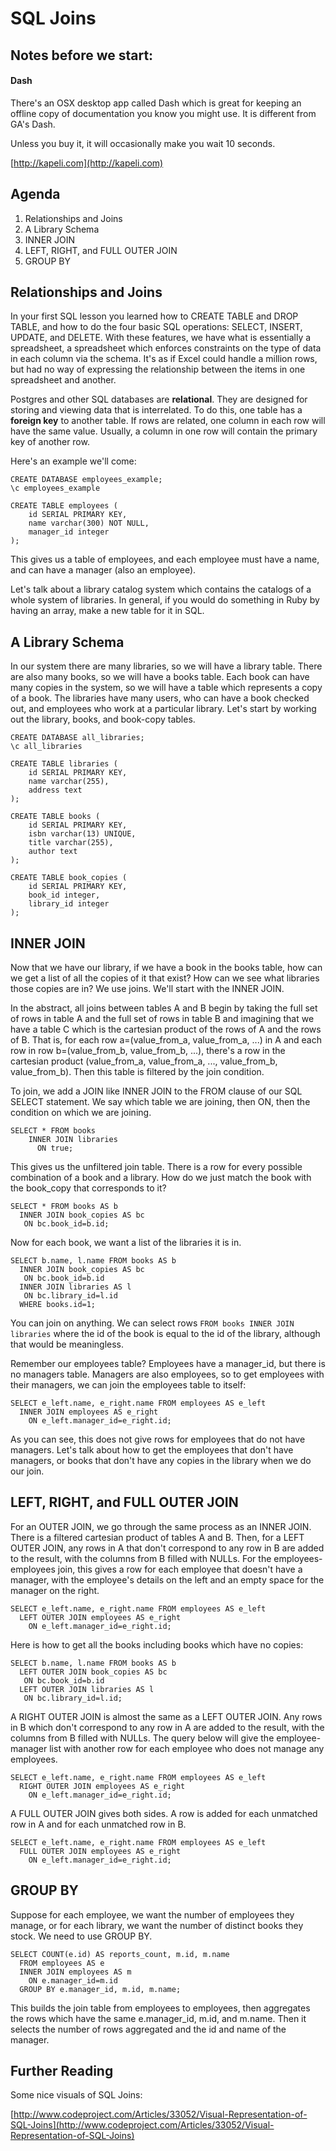 # SQL Joins

## Notes before we start:

#### Dash
There's an OSX desktop app called Dash which is great for keeping an offline copy of documentation you know you might use.  It is different from GA's Dash.

Unless you buy it, it will occasionally make you wait 10 seconds.

[http://kapeli.com](http://kapeli.com)

## Agenda
1. Relationships and Joins
1. A Library Schema
1. INNER JOIN
1. LEFT, RIGHT, and FULL OUTER JOIN
1. GROUP BY

## Relationships and Joins
In your first SQL lesson you learned how to CREATE TABLE and DROP TABLE, and how to do the four basic SQL operations: SELECT, INSERT, UPDATE, and DELETE.  With these features, we have what is essentially a spreadsheet, a spreadsheet which enforces constraints on the type of data in each column via the schema.  It's as if Excel could handle a million rows, but had no way of expressing the relationship between the items in one spreadsheet and another.

Postgres and other SQL databases are __relational__.  They are designed for storing and viewing data that is interrelated.  To do this, one table has a __foreign key__ to another table.  If rows are related, one column in each row will have the same value.  Usually, a column in one row will contain the primary key of another row.

Here's an example we'll come:

```
CREATE DATABASE employees_example;
\c employees_example

CREATE TABLE employees (
	id SERIAL PRIMARY KEY,
	name varchar(300) NOT NULL,
	manager_id integer
);
```

This gives us a table of employees, and each employee must have a name, and can have a manager (also an employee).

Let's talk about a library catalog system which contains the catalogs of a whole system of libraries.  In general, if you would do something in Ruby by having an array, make a new table for it in SQL.

## A Library Schema

In our system there are many libraries, so we will have a library table.  There are also many books, so we will have a books table.  Each book can have many copies in the system, so we will have a table which represents a copy of a book.  The libraries have many users, who can have a book checked out, and employees who work at a particular library.  Let's start by working out the library, books, and book-copy tables.

```
CREATE DATABASE all_libraries;
\c all_libraries

CREATE TABLE libraries (
	id SERIAL PRIMARY KEY,
	name varchar(255),
	address text
);

CREATE TABLE books (
	id SERIAL PRIMARY KEY,
	isbn varchar(13) UNIQUE,
	title varchar(255),
	author text
);

CREATE TABLE book_copies (
	id SERIAL PRIMARY KEY,
	book_id integer,
	library_id integer
);
```

## INNER JOIN

Now that we have our library, if we have a book in the books table, how can we get a list of all the copies of it that exist?  How can we see what libraries those copies are in?  We use joins.  We'll start with the INNER JOIN.

In the abstract, all joins between tables A and B begin by taking the full set of rows in table A and the full set of rows in table B and imagining that we have a table C which is the cartesian product of the rows of A and the rows of B.  That is, for each row a=(value_from_a, value_from_a, ...) in A and each row in row b=(value_from_b, value_from_b, ...), there's a row in the cartesian product (value_from_a, value_from_a, ..., value_from_b, value_from_b).  Then this table is filtered by the join condition.

To join, we add a JOIN like INNER JOIN to the FROM clause of our SQL SELECT statement.  We say which table we are joining, then ON, then the condition on which we are joining.

```
SELECT * FROM books
	INNER JOIN libraries
	  ON true;
```

This gives us the unfiltered join table.  There is a row for every possible combination of a book and a library.  How do we just match the book with the book_copy that corresponds to it?

```
SELECT * FROM books AS b
  INNER JOIN book_copies AS bc
   ON bc.book_id=b.id;
```

Now for each book, we want a list of the libraries it is in. 

```
SELECT b.name, l.name FROM books AS b
  INNER JOIN book_copies AS bc
   ON bc.book_id=b.id 
  INNER JOIN libraries AS l
   ON bc.library_id=l.id
  WHERE books.id=1;
```

You can join on anything.  We can select rows `FROM books INNER JOIN libraries` where the id of the book is equal to the id of the library, although that would be meaningless.

Remember our employees table?  Employees have a manager_id, but there is no managers table.  Managers are also employees, so to get employees with their managers, we can join the employees table to itself:

```
SELECT e_left.name, e_right.name FROM employees AS e_left
  INNER JOIN employees AS e_right
    ON e_left.manager_id=e_right.id;
```

As you can see, this does not give rows for employees that do not have managers.  Let's talk about how to get the employees that don't have managers, or books that don't have any copies in the library when we do our join.

## LEFT, RIGHT, and FULL OUTER JOIN
For an OUTER JOIN, we go through the same process as an INNER JOIN.  There is a filtered cartesian product of tables A and B.  Then, for a LEFT OUTER JOIN, any rows in A that don't correspond to any row in B are added to the result, with the columns from B filled with NULLs.  For the employees-employees join, this gives a row for each employee that doesn't have a manager, with the employee's details on the left and an empty space for the manager on the right.

```
SELECT e_left.name, e_right.name FROM employees AS e_left
  LEFT OUTER JOIN employees AS e_right
    ON e_left.manager_id=e_right.id;
```

Here is how to get all the books including books which have no copies:
```
SELECT b.name, l.name FROM books AS b
  LEFT OUTER JOIN book_copies AS bc
   ON bc.book_id=b.id 
  LEFT OUTER JOIN libraries AS l
   ON bc.library_id=l.id;
```

A RIGHT OUTER JOIN is almost the same as a LEFT OUTER JOIN.  Any rows in B which don't correspond to any row in A are added to the result, with the columns from B filled with NULLs.  The query below will give the employee-manager list with another row for each employee who does not manage any employees.

```
SELECT e_left.name, e_right.name FROM employees AS e_left
  RIGHT OUTER JOIN employees AS e_right
    ON e_left.manager_id=e_right.id;
```

A FULL OUTER JOIN gives both sides.  A row is added for each unmatched row in A and for each unmatched row in B.

```
SELECT e_left.name, e_right.name FROM employees AS e_left
  FULL OUTER JOIN employees AS e_right
    ON e_left.manager_id=e_right.id;
```

## GROUP BY
Suppose for each employee, we want the number of employees they manage, or for each library, we want the number of distinct books they stock.  We need to use GROUP BY.

```
SELECT COUNT(e.id) AS reports_count, m.id, m.name 
  FROM employees AS e 
  INNER JOIN employees AS m 
    ON e.manager_id=m.id 
  GROUP BY e.manager_id, m.id, m.name;
```

This builds the join table from employees to employees, then aggregates the rows which have the same e.manager_id, m.id, and m.name.  Then it selects the number of rows aggregated and the id and name of the manager. 

## Further Reading
Some nice visuals of SQL Joins:

[http://www.codeproject.com/Articles/33052/Visual-Representation-of-SQL-Joins](http://www.codeproject.com/Articles/33052/Visual-Representation-of-SQL-Joins)

